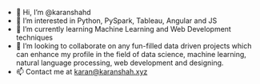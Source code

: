 - 👋 Hi, I’m @karanshahd
- 👀 I’m interested in Python, PySpark, Tableau, Angular and JS
- 🌱 I’m currently learning Machine Learning and Web Development techniques
- 💞️ I’m looking to collaborate on any fun-filled data driven projects which can enhance my profile in the field of data science, machine learning, natural language processing, web development and designing.
- 📫 Contact me at karan@karanshah.xyz
